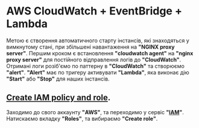 # AWS CloudWatch + EventBridge + Lambda

Метою є створення автоматичного старту інстансів, які знаходяться у вимкнутому стані, при збільшені навантаження на **"NGINX proxy server"**.
Першим кроком є встановлення **"cloudwatch agent"** на **"nginx proxy server"** для постійного відправлення логів до **"CloudWatch"**. Отримані логи розіб'ємо по паттерну в **"CloudWatch"** та створюємо **"alert"**.
**"Alert"** має по тригеру активувати **"Lambda"**, яка виконає дію **"Start"** або **"Stop"** для наших інстансів.

## [Create IAM policy and role]([https://console.aws.amazon.com/iam/](https://docs.aws.amazon.com/AmazonCloudWatch/latest/monitoring/create-iam-roles-for-cloudwatch-agent-commandline.html)).

Заходимо до свого аккаунту **"AWS"**, та переходимо у сервіс **"[IAM](https://console.aws.amazon.com/iam/)"**. Натискаємо вкладку **"Roles"**, та вибираємо **"Create role"**.
